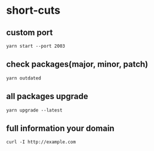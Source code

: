 # short-cuts

## custom port
    yarn start --port 2003

## check packages(major, minor, patch)
    yarn outdated

## all packages upgrade
    yarn upgrade --latest

## full information your domain
    curl -I http://example.com


